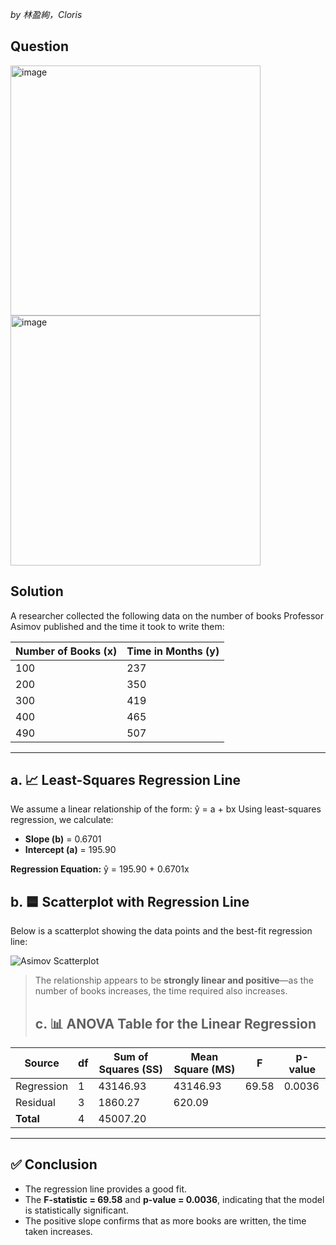 *by 林盈絢，Cloris*

## Question
<img width="400" alt="image" src="https://github.com/user-attachments/assets/03e39b30-d113-4573-8a4f-ea72f66c4216" /><br>
<img width="400" alt="image" src="https://github.com/user-attachments/assets/c7a7f1cd-585f-4191-b6eb-775dd3ec5bfc" />


## Solution
A researcher collected the following data on the number of books Professor Asimov published and the time it took to write them:

| Number of Books (x) | Time in Months (y) |
|---------------------|--------------------|
| 100                 | 237                |
| 200                 | 350                |
| 300                 | 419                |
| 400                 | 465                |
| 490                 | 507                |

---

## a. 📈 Least-Squares Regression Line

We assume a linear relationship of the form:
ŷ = a + bx
Using least-squares regression, we calculate:

- **Slope (b)** = 0.6701  
- **Intercept (a)** = 195.90  

**Regression Equation:**
ŷ = 195.90 + 0.6701x

## b. 🟦 Scatterplot with Regression Line

Below is a scatterplot showing the data points and the best-fit regression line:

![Asimov Scatterplot](asimov_regression_plot.png)

> The relationship appears to be **strongly linear and positive**—as the number of books increases, the time required also increases.
>
> ## c. 📊 ANOVA Table for the Linear Regression

| Source     | df | Sum of Squares (SS) | Mean Square (MS) | F       | p-value |
|------------|----|---------------------|------------------|---------|---------|
| Regression | 1  | 43146.93            | 43146.93         | 69.58   | 0.0036  |
| Residual   | 3  | 1860.27             | 620.09           |         |         |
| **Total**  | 4  | 45007.20            |                  |         |         |

---

## ✅ Conclusion

- The regression line provides a good fit.
- The **F-statistic = 69.58** and **p-value = 0.0036**, indicating that the model is statistically significant.
- The positive slope confirms that as more books are written, the time taken increases.

